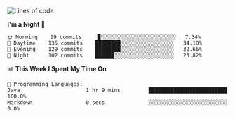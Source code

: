 <!--START_SECTION:waka-->
![Lines of code](https://img.shields.io/badge/From%20Hello%20World%20I%27ve%20Written-142440%20lines%20of%20code-blue)

**I'm a Night 🦉** 

```text
🌞 Morning    29 commits     █░░░░░░░░░░░░░░░░░░░░░░░░   7.34% 
🌆 Daytime    135 commits    ████████░░░░░░░░░░░░░░░░░   34.18% 
🌃 Evening    129 commits    ████████░░░░░░░░░░░░░░░░░   32.66% 
🌙 Night      102 commits    ██████░░░░░░░░░░░░░░░░░░░   25.82%

```


📊 **This Week I Spent My Time On** 

```text
💬 Programming Languages: 
Java                     1 hr 9 mins         █████████████████████████   100.0% 
Markdown                 0 secs              ░░░░░░░░░░░░░░░░░░░░░░░░░   0.0%

```


<!--END_SECTION:waka-->
